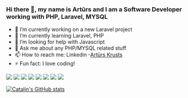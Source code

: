 ### Hi there 👋, my name is Artūrs and I am a Software Developer working with PHP, Laravel, MYSQL 

- 🔭 I’m currently working on a new Laravel project
- 🌱 I’m currently learning Laravel, PHP
- 🤔 I’m looking for help with Javascript
- 💬 Ask me about any PHP/MYSQL related stuff
- 📫 How to reach me: Linkedin -[Artūrs Krusts](https://www.linkedin.com/in/art%C5%ABrs-krusts-178827226/)
- ⚡ Fun fact: I love coding!

![](https://img.shields.io/badge/OS-LINUX-informational?style=flat&logo=<LOGO_NAME>&logoColor=white&color=2bbc8a)
![](https://img.shields.io/badge/OS-WINDOWS-informational?style=flat&logo=<LOGO_NAME>&logoColor=white&color=2bbc8a)
![](https://img.shields.io/badge/Code-PHP-informational?style=flat&logo=<LOGO_NAME>&logoColor=white&color=2bbc8a)
![](https://img.shields.io/badge/Code-Vue-informational?style=flat&logo=<LOGO_NAME>&logoColor=white&color=2bbc8a)
![](https://img.shields.io/badge/Code-Javascript-informational?style=flat&logo=<LOGO_NAME>&logoColor=white&color=2bbc8a)
![](https://img.shields.io/badge/Database-MYSQL-informational?style=flat&logo=<LOGO_NAME>&logoColor=white&color=2bbc8a)
![](https://img.shields.io/badge/Framework-Laravel-informational?style=flat&logo=<LOGO_NAME>&logoColor=white&color=2bbc8a)
![](https://img.shields.io/badge/Editor-PHPSTORM-informational?style=flat&logo=<LOGO_NAME>&logoColor=white&color=2bbc8a)

[![Catalin's GitHub stats](https://github-readme-stats.vercel.app/api?username=Arturs322&theme=radical)](https://github.com/anuraghazra/github-readme-stats)


